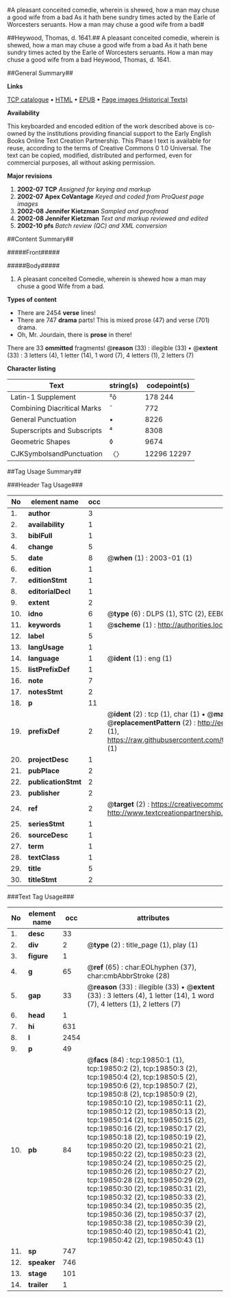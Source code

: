 #A pleasant conceited comedie, wherein is shewed, how a man may chuse a good wife from a bad As it hath bene sundry times acted by the Earle of Worcesters seruants. How a man may chuse a good wife from a bad#

##Heywood, Thomas, d. 1641.##
A pleasant conceited comedie, wherein is shewed, how a man may chuse a good wife from a bad As it hath bene sundry times acted by the Earle of Worcesters seruants.
How a man may chuse a good wife from a bad
Heywood, Thomas, d. 1641.

##General Summary##

**Links**

[TCP catalogue](http://www.ota.ox.ac.uk/tcp/)  • 
[HTML](http://tei.it.ox.ac.uk/tcp/Texts-HTML/free/A19/A19183.html)  • 
[EPUB](http://tei.it.ox.ac.uk/tcp/Texts-EPUB/free/A19/A19183.epub) • 
[Page images (Historical Texts)](https://data.historicaltexts.jisc.ac.uk/view?pubId=eebo-99854429e&pageId=eebo-99854429e-19850-1)

**Availability**

This keyboarded and encoded edition of the
	       work described above is co-owned by the institutions
	       providing financial support to the Early English Books
	       Online Text Creation Partnership. This Phase I text is
	       available for reuse, according to the terms of Creative
	       Commons 0 1.0 Universal. The text can be copied,
	       modified, distributed and performed, even for
	       commercial purposes, all without asking permission.

**Major revisions**

1. __2002-07__ __TCP__ *Assigned for keying and markup*
1. __2002-07__ __Apex CoVantage__ *Keyed and coded from ProQuest page images*
1. __2002-08__ __Jennifer Kietzman__ *Sampled and proofread*
1. __2002-08__ __Jennifer Kietzman__ *Text and markup reviewed and edited*
1. __2002-10__ __pfs__ *Batch review (QC) and XML conversion*

##Content Summary##

#####Front#####

#####Body#####

1. A pleasant conceited Comedie, wherein is shewed how a man may chuse a good Wife from a bad.

**Types of content**

  * There are 2454 **verse** lines!
  * There are 747 **drama** parts! This is mixed prose (47) and verse (701) drama.
  * Oh, Mr. Jourdain, there is **prose** in there!

There are 33 **ommitted** fragments! 
 @__reason__ (33) : illegible (33)  •  @__extent__ (33) : 3 letters (4), 1 letter (14), 1 word (7), 4 letters (1), 2 letters (7)

**Character listing**


|Text|string(s)|codepoint(s)|
|---|---|---|
|Latin-1 Supplement|²ô|178 244|
|Combining             Diacritical Marks|̄|772|
|General Punctuation|•|8226|
|Superscripts             and Subscripts|⁴|8308|
|Geometric Shapes|◊|9674|
|CJKSymbolsandPunctuation|〈〉|12296 12297|

##Tag Usage Summary##

###Header Tag Usage###

|No|element name|occ|attributes|
|---|---|---|---|
|1.|__author__|3||
|2.|__availability__|1||
|3.|__biblFull__|1||
|4.|__change__|5||
|5.|__date__|8| @__when__ (1) : 2003-01 (1)|
|6.|__edition__|1||
|7.|__editionStmt__|1||
|8.|__editorialDecl__|1||
|9.|__extent__|2||
|10.|__idno__|6| @__type__ (6) : DLPS (1), STC (2), EEBO-CITATION (1), PROQUEST (1), VID (1)|
|11.|__keywords__|1| @__scheme__ (1) : http://authorities.loc.gov/ (1)|
|12.|__label__|5||
|13.|__langUsage__|1||
|14.|__language__|1| @__ident__ (1) : eng (1)|
|15.|__listPrefixDef__|1||
|16.|__note__|7||
|17.|__notesStmt__|2||
|18.|__p__|11||
|19.|__prefixDef__|2| @__ident__ (2) : tcp (1), char (1)  •  @__matchPattern__ (2) : ([0-9\-]+):([0-9IVX]+) (1), (.+) (1)  •  @__replacementPattern__ (2) : http://eebo.chadwyck.com/downloadtiff?vid=$1&page=$2 (1), https://raw.githubusercontent.com/textcreationpartnership/Texts/master/tcpchars.xml#$1 (1)|
|20.|__projectDesc__|1||
|21.|__pubPlace__|2||
|22.|__publicationStmt__|2||
|23.|__publisher__|2||
|24.|__ref__|2| @__target__ (2) : https://creativecommons.org/publicdomain/zero/1.0/ (1), http://www.textcreationpartnership.org/docs/. (1)|
|25.|__seriesStmt__|1||
|26.|__sourceDesc__|1||
|27.|__term__|1||
|28.|__textClass__|1||
|29.|__title__|5||
|30.|__titleStmt__|2||


###Text Tag Usage###

|No|element name|occ|attributes|
|---|---|---|---|
|1.|__desc__|33||
|2.|__div__|2| @__type__ (2) : title_page (1), play (1)|
|3.|__figure__|1||
|4.|__g__|65| @__ref__ (65) : char:EOLhyphen (37), char:cmbAbbrStroke (28)|
|5.|__gap__|33| @__reason__ (33) : illegible (33)  •  @__extent__ (33) : 3 letters (4), 1 letter (14), 1 word (7), 4 letters (1), 2 letters (7)|
|6.|__head__|1||
|7.|__hi__|631||
|8.|__l__|2454||
|9.|__p__|49||
|10.|__pb__|84| @__facs__ (84) : tcp:19850:1 (1), tcp:19850:2 (2), tcp:19850:3 (2), tcp:19850:4 (2), tcp:19850:5 (2), tcp:19850:6 (2), tcp:19850:7 (2), tcp:19850:8 (2), tcp:19850:9 (2), tcp:19850:10 (2), tcp:19850:11 (2), tcp:19850:12 (2), tcp:19850:13 (2), tcp:19850:14 (2), tcp:19850:15 (2), tcp:19850:16 (2), tcp:19850:17 (2), tcp:19850:18 (2), tcp:19850:19 (2), tcp:19850:20 (2), tcp:19850:21 (2), tcp:19850:22 (2), tcp:19850:23 (2), tcp:19850:24 (2), tcp:19850:25 (2), tcp:19850:26 (2), tcp:19850:27 (2), tcp:19850:28 (2), tcp:19850:29 (2), tcp:19850:30 (2), tcp:19850:31 (2), tcp:19850:32 (2), tcp:19850:33 (2), tcp:19850:34 (2), tcp:19850:35 (2), tcp:19850:36 (2), tcp:19850:37 (2), tcp:19850:38 (2), tcp:19850:39 (2), tcp:19850:40 (2), tcp:19850:41 (2), tcp:19850:42 (2), tcp:19850:43 (1)|
|11.|__sp__|747||
|12.|__speaker__|746||
|13.|__stage__|101||
|14.|__trailer__|1||
